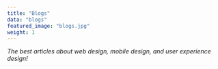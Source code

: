 ```yaml
---
title: "Blogs"
data: "blogs"
featured_image: "blogs.jpg"
weight: 1
---
```


_The best articles about web design, mobile design, and user experience design!_

